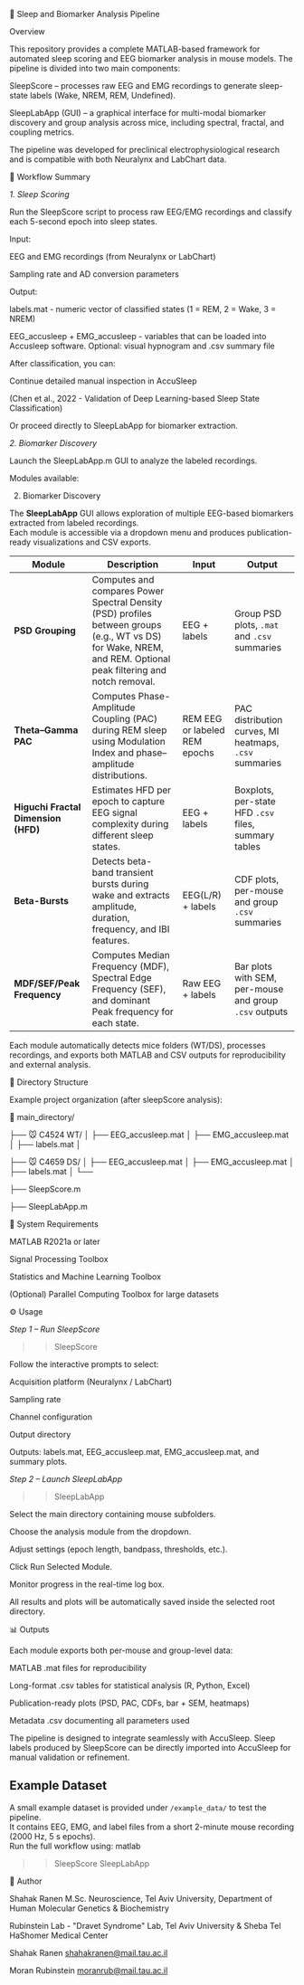 🧠 Sleep and Biomarker Analysis Pipeline


Overview

This repository provides a complete MATLAB-based framework for automated sleep scoring and EEG biomarker analysis in mouse models.
The pipeline is divided into two main components:

SleepScore – processes raw EEG and EMG recordings to generate sleep-state labels (Wake, NREM, REM, Undefined).

SleepLabApp (GUI) – a graphical interface for multi-modal biomarker discovery and group analysis across mice, including spectral, fractal, and coupling metrics.

The pipeline was developed for preclinical electrophysiological research and is compatible with both Neuralynx and LabChart data.


🚀 Workflow Summary

*1. Sleep Scoring*

Run the SleepScore script to process raw EEG/EMG recordings and classify each 5-second epoch into sleep states.

Input:

EEG and EMG recordings (from Neuralynx or LabChart)

Sampling rate and AD conversion parameters

Output:

labels.mat - numeric vector of classified states (1 = REM, 2 = Wake, 3 = NREM)

EEG_accusleep + EMG_accusleep - variables that can be loaded into Accusleep software.
Optional: visual hypnogram and .csv summary file

After classification, you can:

Continue detailed manual inspection in AccuSleep

(Chen et al., 2022 - Validation of Deep Learning-based Sleep State Classification)

Or proceed directly to SleepLabApp for biomarker extraction.


*2. Biomarker Discovery*

Launch the SleepLabApp.m GUI to analyze the labeled recordings.

Modules available:

2. Biomarker Discovery

The **SleepLabApp** GUI allows exploration of multiple EEG-based biomarkers extracted from labeled recordings.  
Each module is accessible via a dropdown menu and produces publication-ready visualizations and CSV exports.

| Module | Description | Input | Output |
|--------|--------------|--------|---------|
| **PSD Grouping** | Computes and compares Power Spectral Density (PSD) profiles between groups (e.g., WT vs DS) for Wake, NREM, and REM. Optional peak filtering and notch removal. | EEG + labels | Group PSD plots, `.mat` and `.csv` summaries |
| **Theta–Gamma PAC** | Computes Phase-Amplitude Coupling (PAC) during REM sleep using Modulation Index and phase–amplitude distributions. | REM EEG or labeled REM epochs | PAC distribution curves, MI heatmaps, `.csv` summaries |
| **Higuchi Fractal Dimension (HFD)** | Estimates HFD per epoch to capture EEG signal complexity during different sleep states. | EEG + labels | Boxplots, per-state HFD `.csv` files, summary tables |
| **Beta-Bursts** | Detects beta-band transient bursts during wake and extracts amplitude, duration, frequency, and IBI features. | EEG(L/R) + labels | CDF plots, per-mouse and group `.csv` summaries |
| **MDF/SEF/Peak Frequency** | Computes Median Frequency (MDF), Spectral Edge Frequency (SEF), and dominant Peak frequency for each state. | Raw EEG + labels | Bar plots with SEM, per-mouse and group `.csv` outputs |

Each module automatically detects mice folders (WT/DS), processes recordings, and exports both MATLAB and CSV outputs for reproducibility and external analysis.



📂 Directory Structure

Example project organization (after sleepScore analysis):

📁 main_directory/
 
 ├── 🐭 C4524 WT/
 │    ├── EEG_accusleep.mat
 │    ├── EMG_accusleep.mat
 │    ├── labels.mat
 │   
 
 ├── 🐭 C4659 DS/
 │    ├── EEG_accusleep.mat
 │    ├── EMG_accusleep.mat
 │    ├── labels.mat
 │    └── 
 
 ├── SleepScore.m
 
 ├── SleepLabApp.m
 


🧩 System Requirements

MATLAB R2021a or later

Signal Processing Toolbox

Statistics and Machine Learning Toolbox

(Optional) Parallel Computing Toolbox for large datasets



⚙️ Usage

*Step 1 – Run SleepScore*
>> SleepScore

Follow the interactive prompts to select:

Acquisition platform (Neuralynx / LabChart)

Sampling rate

Channel configuration

Output directory

Outputs:
labels.mat, EEG_accusleep.mat, EMG_accusleep.mat, and summary plots.

*Step 2 – Launch SleepLabApp*
>> SleepLabApp

Select the main directory containing mouse subfolders.

Choose the analysis module from the dropdown.

Adjust settings (epoch length, bandpass, thresholds, etc.).

Click Run Selected Module.

Monitor progress in the real-time log box.

All results and plots will be automatically saved inside the selected root directory.


📊 Outputs

Each module exports both per-mouse and group-level data:

MATLAB .mat files for reproducibility

Long-format .csv tables for statistical analysis (R, Python, Excel)

Publication-ready plots (PSD, PAC, CDFs, bar + SEM, heatmaps)

Metadata .csv documenting all parameters used


The pipeline is designed to integrate seamlessly with AccuSleep.
Sleep labels produced by SleepScore can be directly imported into AccuSleep for manual validation or refinement.


## Example Dataset
A small example dataset is provided under `/example_data/` to test the pipeline.  
It contains EEG, EMG, and label files from a short 2-minute mouse recording (2000 Hz, 5 s epochs).  
Run the full workflow using:
matlab
>> SleepScore
>> SleepLabApp



👤 Author

Shahak Ranen
M.Sc. Neuroscience, Tel Aviv University, Department of Human Molecular Genetics & Biochemistry

Rubinstein Lab - "Dravet Syndrome" Lab, Tel Aviv University & Sheba Tel HaShomer Medical Center

Shahak Ranen <shahakranen@mail.tau.ac.il>

Moran Rubinstein <moranrub@mail.tau.ac.il>



